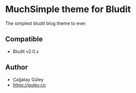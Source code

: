 # MuchSimple theme for Bludit
The simplest bludit blog theme to ever.
## Compatible
- Bludit v2.0.x

## Author
- Çağatay Güley
- https://guley.co
